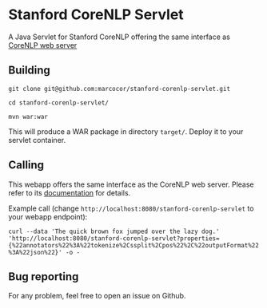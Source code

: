 
# Stanford CoreNLP Servlet

A Java Servlet for Stanford CoreNLP offering the same interface as [CoreNLP web server](https://stanfordnlp.github.io/CoreNLP/corenlp-server.html)

## Building

`git clone git@github.com:marcocor/stanford-corenlp-servlet.git`

`cd stanford-corenlp-servlet/`

`mvn war:war`

This will produce a WAR package in directory `target/`. Deploy it to your servlet container.

## Calling

This webapp offers the same interface as the CoreNLP web server. Please refer to its [documentation](https://stanfordnlp.github.io/CoreNLP/corenlp-server.html) for details.

Example call (change `http://localhost:8080/stanford-corenlp-servlet` to your webapp endpoint):

`curl --data 'The quick brown fox jumped over the lazy dog.' 'http://localhost:8080/stanford-corenlp-servlet?properties={%22annotators%22%3A%22tokenize%2Cssplit%2Cpos%22%2C%22outputFormat%22%3A%22json%22}' -o -`

## Bug reporting

For any problem, feel free to open an issue on Github.
